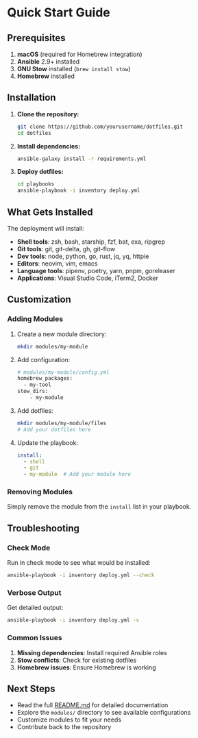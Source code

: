 # Quick Start Guide

## Prerequisites

1. **macOS** (required for Homebrew integration)
2. **Ansible** 2.9+ installed
3. **GNU Stow** installed (`brew install stow`)
4. **Homebrew** installed

## Installation

1. **Clone the repository:**
   ```bash
   git clone https://github.com/yourusername/dotfiles.git
   cd dotfiles
   ```

2. **Install dependencies:**
   ```bash
   ansible-galaxy install -r requirements.yml
   ```

3. **Deploy dotfiles:**
   ```bash
   cd playbooks
   ansible-playbook -i inventory deploy.yml
   ```

## What Gets Installed

The deployment will install:

- **Shell tools**: zsh, bash, starship, fzf, bat, exa, ripgrep
- **Git tools**: git, git-delta, gh, git-flow  
- **Dev tools**: node, python, go, rust, jq, yq, httpie
- **Editors**: neovim, vim, emacs
- **Language tools**: pipenv, poetry, yarn, pnpm, goreleaser
- **Applications**: Visual Studio Code, iTerm2, Docker

## Customization

### Adding Modules

1. Create a new module directory:
   ```bash
   mkdir modules/my-module
   ```

2. Add configuration:
   ```bash
   # modules/my-module/config.yml
   homebrew_packages:
     - my-tool
   stow_dirs:
       - my-module
   ```

3. Add dotfiles:
   ```bash
   mkdir modules/my-module/files
   # Add your dotfiles here
   ```

4. Update the playbook:
   ```yaml
   install:
     - shell
     - git
     - my-module  # Add your module here
   ```

### Removing Modules

Simply remove the module from the `install` list in your playbook.

## Troubleshooting

### Check Mode
Run in check mode to see what would be installed:
```bash
ansible-playbook -i inventory deploy.yml --check
```

### Verbose Output
Get detailed output:
```bash
ansible-playbook -i inventory deploy.yml -v
```

### Common Issues

1. **Missing dependencies**: Install required Ansible roles
2. **Stow conflicts**: Check for existing dotfiles
3. **Homebrew issues**: Ensure Homebrew is working

## Next Steps

- Read the full [README.md](README.md) for detailed documentation
- Explore the `modules/` directory to see available configurations
- Customize modules to fit your needs
- Contribute back to the repository
